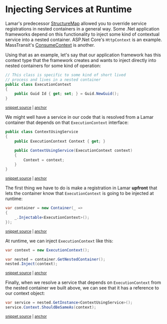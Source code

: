 # Injecting Services at Runtime

Lamar's predecessor [StructureMap](https://structuremap.github.io) allowed you to override service registrations in nested containers in a general way. Some .Net application frameworks depend on this functionality to inject some kind of contextual service into a nested container. ASP.Net Core's `HttpContext` is an example. MassTransit's [ConsumeContext](https://github.com/MassTransit/MassTransit/blob/develop/src/MassTransit/ConsumeContext.cs) is another.

Using that as an example, let's say that our application framework has this context type that the framework creates and wants to inject directly
into nested containers for some kind of operation:

<!-- snippet: sample_ExecutionContext -->
<a id='snippet-sample_executioncontext'></a>
```cs
// This class is specific to some kind of short lived 
// process and lives in a nested container
public class ExecutionContext
{
    public Guid Id { get; set; } = Guid.NewGuid();
}
```
<sup><a href='https://github.com/JasperFx/lamar/blob/master/src/Lamar.Testing/IoC/Acceptance/inject_to_scope.cs#L191-L198' title='Snippet source file'>snippet source</a> | <a href='#snippet-sample_executioncontext' title='Start of snippet'>anchor</a></sup>
<!-- endSnippet -->

We might well have a service in our code that is resolved from a Lamar container that depends on that `ExecutionContext` interface:

<!-- snippet: sample_ContextUsingService -->
<a id='snippet-sample_contextusingservice'></a>
```cs
public class ContextUsingService
{
    public ExecutionContext Context { get; }

    public ContextUsingService(ExecutionContext context)
    {
        Context = context;
    }
}
```
<sup><a href='https://github.com/JasperFx/lamar/blob/master/src/Lamar.Testing/IoC/Acceptance/inject_to_scope.cs#L179-L189' title='Snippet source file'>snippet source</a> | <a href='#snippet-sample_contextusingservice' title='Start of snippet'>anchor</a></sup>
<!-- endSnippet -->

The first thing we have to do is make a registration in Lamar **upfront** that lets the container know that `ExecutionContext` is going to be injected
at runtime:

<!-- snippet: sample_container-with-injectable -->
<a id='snippet-sample_container-with-injectable'></a>
```cs
var container = new Container(_ =>
{
    _.Injectable<ExecutionContext>();
});
```
<sup><a href='https://github.com/JasperFx/lamar/blob/master/src/Lamar.Testing/IoC/Acceptance/inject_to_scope.cs#L155-L160' title='Snippet source file'>snippet source</a> | <a href='#snippet-sample_container-with-injectable' title='Start of snippet'>anchor</a></sup>
<!-- endSnippet -->

At runtime, we can inject `ExecutionContext` like this:

<!-- snippet: sample_injecting-context-to-nested -->
<a id='snippet-sample_injecting-context-to-nested'></a>
```cs
var context = new ExecutionContext();

var nested = container.GetNestedContainer();
nested.Inject(context);
```
<sup><a href='https://github.com/JasperFx/lamar/blob/master/src/Lamar.Testing/IoC/Acceptance/inject_to_scope.cs#L162-L167' title='Snippet source file'>snippet source</a> | <a href='#snippet-sample_injecting-context-to-nested' title='Start of snippet'>anchor</a></sup>
<!-- endSnippet -->

Finally, when we resolve a service that depends on `ExecutionContext` from the nested container
we built above, we can see that it has a reference to our context object:

<!-- snippet: sample_resolving-using-context -->
<a id='snippet-sample_resolving-using-context'></a>
```cs
var service = nested.GetInstance<ContextUsingService>();
service.Context.ShouldBeSameAs(context);
```
<sup><a href='https://github.com/JasperFx/lamar/blob/master/src/Lamar.Testing/IoC/Acceptance/inject_to_scope.cs#L170-L173' title='Snippet source file'>snippet source</a> | <a href='#snippet-sample_resolving-using-context' title='Start of snippet'>anchor</a></sup>
<!-- endSnippet -->

